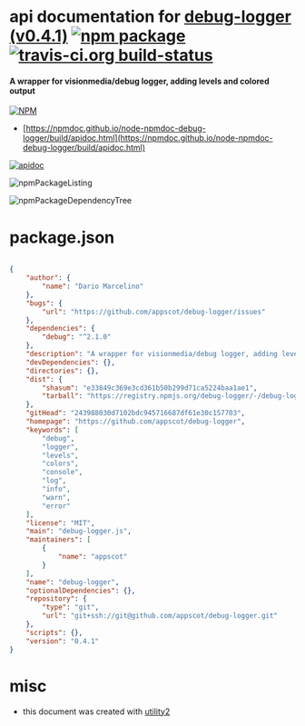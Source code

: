 # api documentation for  [debug-logger (v0.4.1)](https://github.com/appscot/debug-logger)  [![npm package](https://img.shields.io/npm/v/npmdoc-debug-logger.svg?style=flat-square)](https://www.npmjs.org/package/npmdoc-debug-logger) [![travis-ci.org build-status](https://api.travis-ci.org/npmdoc/node-npmdoc-debug-logger.svg)](https://travis-ci.org/npmdoc/node-npmdoc-debug-logger)
#### A wrapper for visionmedia/debug logger, adding levels and colored output

[![NPM](https://nodei.co/npm/debug-logger.png?downloads=true&downloadRank=true&stars=true)](https://www.npmjs.com/package/debug-logger)

- [https://npmdoc.github.io/node-npmdoc-debug-logger/build/apidoc.html](https://npmdoc.github.io/node-npmdoc-debug-logger/build/apidoc.html)

[![apidoc](https://npmdoc.github.io/node-npmdoc-debug-logger/build/screenCapture.buildCi.browser.%252Ftmp%252Fbuild%252Fapidoc.html.png)](https://npmdoc.github.io/node-npmdoc-debug-logger/build/apidoc.html)

![npmPackageListing](https://npmdoc.github.io/node-npmdoc-debug-logger/build/screenCapture.npmPackageListing.svg)

![npmPackageDependencyTree](https://npmdoc.github.io/node-npmdoc-debug-logger/build/screenCapture.npmPackageDependencyTree.svg)



# package.json

```json

{
    "author": {
        "name": "Dario Marcelino"
    },
    "bugs": {
        "url": "https://github.com/appscot/debug-logger/issues"
    },
    "dependencies": {
        "debug": "^2.1.0"
    },
    "description": "A wrapper for visionmedia/debug logger, adding levels and colored output",
    "devDependencies": {},
    "directories": {},
    "dist": {
        "shasum": "e33849c369e3cd361b50b299d71ca5224baa1ae1",
        "tarball": "https://registry.npmjs.org/debug-logger/-/debug-logger-0.4.1.tgz"
    },
    "gitHead": "243988030d7102bdc945716687df61e30c157703",
    "homepage": "https://github.com/appscot/debug-logger",
    "keywords": [
        "debug",
        "logger",
        "levels",
        "colors",
        "console",
        "log",
        "info",
        "warn",
        "error"
    ],
    "license": "MIT",
    "main": "debug-logger.js",
    "maintainers": [
        {
            "name": "appscot"
        }
    ],
    "name": "debug-logger",
    "optionalDependencies": {},
    "repository": {
        "type": "git",
        "url": "git+ssh://git@github.com/appscot/debug-logger.git"
    },
    "scripts": {},
    "version": "0.4.1"
}
```



# misc
- this document was created with [utility2](https://github.com/kaizhu256/node-utility2)
